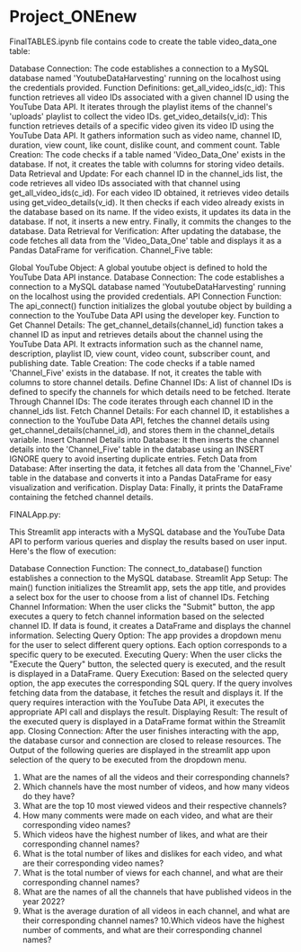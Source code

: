 # Project_ONEnew
FinalTABLES.ipynb file contains code to create the table
video_data_one table:

Database Connection: The code establishes a connection to a MySQL database named 'YoutubeDataHarvesting' running on the localhost using the credentials provided.
Function Definitions:
get_all_video_ids(c_id): This function retrieves all video IDs associated with a given channel ID using the YouTube Data API. It iterates through the playlist items of the channel's 'uploads' playlist to collect the video IDs.
get_video_details(v_id): This function retrieves details of a specific video given its video ID using the YouTube Data API. It gathers information such as video name, channel ID, duration, view count, like count, dislike count, and comment count.
Table Creation: The code checks if a table named 'Video_Data_One' exists in the database. If not, it creates the table with columns for storing video details.
Data Retrieval and Update:
For each channel ID in the channel_ids list, the code retrieves all video IDs associated with that channel using get_all_video_ids(c_id).
For each video ID obtained, it retrieves video details using get_video_details(v_id).
It then checks if each video already exists in the database based on its name.
If the video exists, it updates its data in the database. If not, it inserts a new entry.
Finally, it commits the changes to the database.
Data Retrieval for Verification: After updating the database, the code fetches all data from the 'Video_Data_One' table and displays it as a Pandas DataFrame for verification.
Channel_Five table:

Global YouTube Object: A global youtube object is defined to hold the YouTube Data API instance.
Database Connection: The code establishes a connection to a MySQL database named 'YoutubeDataHarvesting' running on the localhost using the provided credentials.
API Connection Function: The api_connect() function initializes the global youtube object by building a connection to the YouTube Data API using the developer key.
Function to Get Channel Details: The get_channel_details(channel_id) function takes a channel ID as input and retrieves details about the channel using the YouTube Data API. It extracts information such as the channel name, description, playlist ID, view count, video count, subscriber count, and publishing date.
Table Creation: The code checks if a table named 'Channel_Five' exists in the database. If not, it creates the table with columns to store channel details.
Define Channel IDs: A list of channel IDs is defined to specify the channels for which details need to be fetched.
Iterate Through Channel IDs: The code iterates through each channel ID in the channel_ids list.
Fetch Channel Details: For each channel ID, it establishes a connection to the YouTube Data API, fetches the channel details using get_channel_details(channel_id), and stores them in the channel_details variable.
Insert Channel Details into Database: It then inserts the channel details into the 'Channel_Five' table in the database using an INSERT IGNORE query to avoid inserting duplicate entries.
Fetch Data from Database: After inserting the data, it fetches all data from the 'Channel_Five' table in the database and converts it into a Pandas DataFrame for easy visualization and verification.
Display Data: Finally, it prints the DataFrame containing the fetched channel details.

FINALApp.py:

This Streamlit app interacts with a MySQL database and the YouTube Data API to perform various queries and display the results based on user input. Here's the flow of execution:

Database Connection Function: The connect_to_database() function establishes a connection to the MySQL database.
Streamlit App Setup: The main() function initializes the Streamlit app, sets the app title, and provides a select box for the user to choose from a list of channel IDs.
Fetching Channel Information: When the user clicks the "Submit" button, the app executes a query to fetch channel information based on the selected channel ID. If data is found, it creates a DataFrame and displays the channel information.
Selecting Query Option: The app provides a dropdown menu for the user to select different query options. Each option corresponds to a specific query to be executed.
Executing Query: When the user clicks the "Execute the Query" button, the selected query is executed, and the result is displayed in a DataFrame.
Query Execution: Based on the selected query option, the app executes the corresponding SQL query. If the query involves fetching data from the database, it fetches the result and displays it. If the query requires interaction with the YouTube Data API, it executes the appropriate API call and displays the result.
Displaying Result: The result of the executed query is displayed in a DataFrame format within the Streamlit app.
Closing Connection: After the user finishes interacting with the app, the database cursor and connection are closed to release resources.
The Output of the following queries are displayed in the streamlit app upon selection of the query to be executed from the dropdown menu.
1. What are the names of all the videos and their corresponding channels?
2. Which channels have the most number of videos, and how many videos do
they have?
3. What are the top 10 most viewed videos and their respective channels?
4. How many comments were made on each video, and what are their
corresponding video names?
5. Which videos have the highest number of likes, and what are their
corresponding channel names?
6. What is the total number of likes and dislikes for each video, and what are
their corresponding video names?
7. What is the total number of views for each channel, and what are their
corresponding channel names?
8. What are the names of all the channels that have published videos in the year
2022?
9. What is the average duration of all videos in each channel, and what are their
corresponding channel names?
10.Which videos have the highest number of comments, and what are their
corresponding channel names?
